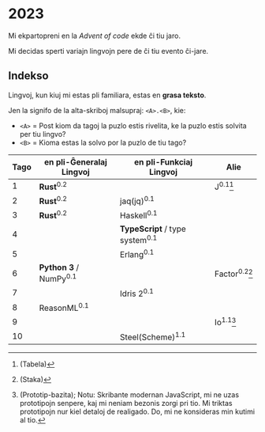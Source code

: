 # 2023

Mi ekpartopreni en la _Advent of code_ ekde ĉi tiu jaro.

Mi decidas sperti variajn lingvojn pere de ĉi tiu evento ĉi-jare.

## Indekso

Lingvoj, kun kiuj mi estas pli familiara, estas en **grasa teksto**.

Jen la signifo de la alta-skriboj malsupraj: `<A>.<B>`, kie:

- `<A>` = Post kiom da tagoj la puzlo estis rivelita, ke la puzlo estis solvita
  per tiu lingvo?
- `<B>` = Kioma estas la solvo por la puzlo de tiu tago?

| Tago | en pli-Ĝeneralaj Lingvoj           | en pli-Funkciaj Lingvoj                    | Alie                         |
| ---- | ---------------------------------- | ------------------------------------------ | ---------------------------- |
| 1    | **Rust**<sup>0.2</sup>             |                                            | J<sup>0.1</sup>[^tabela]     |
| 2    | **Rust**<sup>0.2</sup>             | jaq(jq)<sup>0.1</sup>                      |                              |
| 3    | **Rust**<sup>0.2</sup>             | Haskell<sup>0.1</sup>                      |                              |
| 4    |                                    | **TypeScript** / type system<sup>0.1</sup> |                              |
| 5    |                                    | Erlang<sup>0.1</sup>                       |                              |
| 6    | **Python 3** / NumPy<sup>0.1</sup> |                                            | Factor<sup>0.2</sup>[^staka] |
| 7    |                                    | Idris 2<sup>0.1</sup>                      |                              |
| 8    | ReasonML<sup>0.1</sup>             |                                            |                              |
| 9    |                                    |                                            | Io<sup>1.1</sup>[^prototipa] |
| 10   |                                    | Steel(Scheme)<sup>1.1</sup>                |                              |

[^tabela]: (Tabela)

[^staka]: (Staka)

[^prototipa]: (Prototip-bazita); Notu: Skribante modernan JavaScript, mi ne uzas
prototipojn senpere, kaj mi neniam bezonis zorgi pri tio. Mi triktas prototipojn
nur kiel detaloj de realigado. Do, mi ne konsideras min kutimi al tio.
